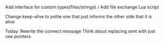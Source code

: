 Add interface for custom types(files/strings) / Add file exchange
Lua script

Change keep-alive to polite one that just informs the other side that it is alive


Today:
    Rewrite the connect message
    Think about replacing sent with just raw pointers